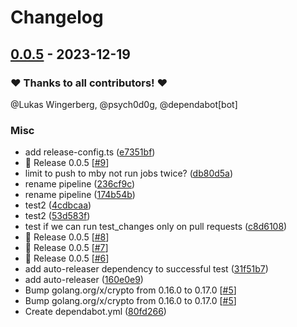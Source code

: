 # Changelog

## [0.0.5](https://github.com/psych0d0g/pure-ftpd-paperless-dbauth/releases/tag/0.0.5) - 2023-12-19

### ❤️ Thanks to all contributors! ❤️

@Lukas Wingerberg, @psych0d0g, @dependabot[bot]

### Misc

- add release-config.ts ([e7351bf](https://github.com/psych0d0g/pure-ftpd-paperless-dbauth/commit/e7351bfc1c93ed60f5bf8f59bddc5fc3a68923a0))
- 🎉 Release 0.0.5 [[#9](https://github.com/psych0d0g/pure-ftpd-paperless-dbauth/pull/9)]
- limit to push to mby not run jobs twice? ([db80d5a](https://github.com/psych0d0g/pure-ftpd-paperless-dbauth/commit/db80d5a5b1cdab007378ac750d0690b5a39f727c))
- rename pipeline ([236cf9c](https://github.com/psych0d0g/pure-ftpd-paperless-dbauth/commit/236cf9cd78df1f46bc8884e43407d9dc5e82abad))
- rename pipeline ([174b54b](https://github.com/psych0d0g/pure-ftpd-paperless-dbauth/commit/174b54b0ddc345b0f9f8bb467b6c7e5c4338cdab))
- test2 ([4cdbcaa](https://github.com/psych0d0g/pure-ftpd-paperless-dbauth/commit/4cdbcaacdab029a6e4dbc3e1fc10d34b1640a3ef))
- test2 ([53d583f](https://github.com/psych0d0g/pure-ftpd-paperless-dbauth/commit/53d583fc90bbf34653b3252eed2249b7b10ec20e))
- test if we can run test_changes only on pull requests ([c8d6108](https://github.com/psych0d0g/pure-ftpd-paperless-dbauth/commit/c8d610894ec682e270dd975d66212b2f41d74518))
- 🎉 Release 0.0.5 [[#8](https://github.com/psych0d0g/pure-ftpd-paperless-dbauth/pull/8)]
- 🎉 Release 0.0.5 [[#7](https://github.com/psych0d0g/pure-ftpd-paperless-dbauth/pull/7)]
- 🎉 Release 0.0.5 [[#6](https://github.com/psych0d0g/pure-ftpd-paperless-dbauth/pull/6)]
- add auto-releaser dependency to successful test ([31f51b7](https://github.com/psych0d0g/pure-ftpd-paperless-dbauth/commit/31f51b7a3cb2df4e6f5b610918bc0f165b46d345))
- add auto-releaser ([160e0e9](https://github.com/psych0d0g/pure-ftpd-paperless-dbauth/commit/160e0e9b59d099dd415b29ea58200132a37be69f))
- Bump golang.org/x/crypto from 0.16.0 to 0.17.0 [[#5](https://github.com/psych0d0g/pure-ftpd-paperless-dbauth/pull/5)]
- Bump golang.org/x/crypto from 0.16.0 to 0.17.0 [[#5](https://github.com/psych0d0g/pure-ftpd-paperless-dbauth/pull/5)]
- Create dependabot.yml ([80fd266](https://github.com/psych0d0g/pure-ftpd-paperless-dbauth/commit/80fd2664ebff558aa47963da3fc2f6f68a3f8f34))

